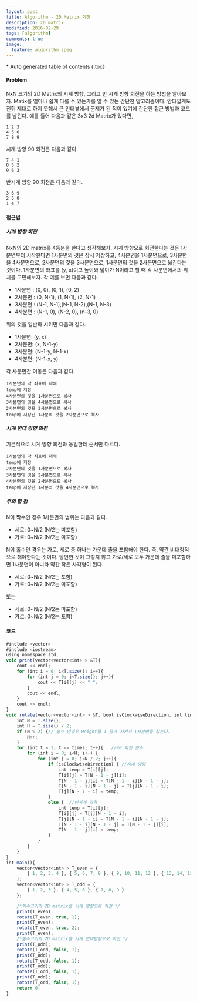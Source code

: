 ```yaml
---
layout: post
title: Algorithm - 2D Matrix 회전 
description: 2D matrix 
modified: 2016-02-29
tags: [algorithm]
comments: true
image:
  feature: algorithm.jpeg
---
```


<section id="table-of-contents" class="toc">
<div id="drawer" markdown="1">
*  Auto generated table of contents
{:toc}
</div>
</section><!-- /#table-of-contents -->

#### Problem

NxN 크기의 2D Matrix의 시계 방향, 그리고 반 시계 방향 회전을 하는 방법을 알아보자. Matix를 얼마나 쉽게 다룰 수 있는가를 알 수 있는 간단한 알고리즘이다. 
안타깝게도 전혀 제대로 하지 못해서 큰 인터뷰에서 문제가 된 적이 있기에 간단한 접근 방법과 코드를 남긴다. 
예를 들어 다음과 같은 3x3 2d Matrix가 있다면,

```
1 2 3
4 5 6
7 8 9
```

시계 방향 90 회전은 다음과 같다. 

```
7 4 1
8 5 2
9 6 3
```

반시계 방향 90 회전은 다음과 같다. 

```
3 6 9
2 5 8
1 4 7
```

#### 접근법

##### 시계 방향 회전

NxN의 2D matrix를 4등분을 한다고 생각해보자. 시계 방향으로 회전한다는 것은 1사분면부터 시작한다면 1사분면의 것은 잠시 저장하고, 4사분면을 1사분면으로, 3사분면을 4사분면으로, 2사분면의 것을 3사분면으로, 1사분면의 것을 2사분면으로 옮긴다는 것이다. 
1사분면의 좌표를 (y, x)이고 높이와 넓이가 N이라고 할 때 각 사분면에서의 위치를 고민해보자. 각 예를 보면 다음과 같다. 

- 1사분면 : (0, 0),    (0, 1),    (0, 2)
- 2사분면 : (0, N-1),  (1, N-1),  (2, N-1)
- 3사분면 : (N-1, N-1),(N-1, N-2),(N-1, N-3)
- 4사분면 : (N-1, 0),  (N-2, 0),  (n-3, 0)

위의 것을 일반화 시키면 다음과 같다. 

- 1사분면: (y, x)
- 2사분면: (x, N-1-y)
- 3사분면: (N-1-y, N-1-x)
- 4사분면: (N-1-x, y)

각 사분면간 이동은 다음과 같다.

```
1사분면의 각 좌표에 대해 
temp에 저장
4사분면의 것을 1사분면으로 복사
3사분면의 것을 4사분면으로 복사
2사분면의 것을 3사분면으로 복사
temp에 저장된 1사분의 것을 2사분면으로 복사
```

##### 시계 반대 방향 회전 

기본적으로 시계 방향 회전과 동일한데 순서만 다르다. 

```
1사분면의 각 좌표에 대해 
temp에 저장
2사분면의 것을 1사분면으로 복사
3사분면의 것을 2사분면으로 복사
4사분면의 것을 2사분면으로 복사
temp에 저장된 1사분의 것을 4사분면으로 복사
```

##### 주의 할 점 

N이 짝수인 경우 1사분면의 범위는 다음과 같다. 

- 세로: 0~N/2 (N/2는 미포함)
- 가로: 0~N/2 (N/2는 미포함)

N이 홀수인 경우는 가로, 세로 중 하나는 가운데 줄을 포함해야 한다. 즉, 약간 비대칭적으로 해야한다는 것이다. 당연한 것이 그렇지 않고 가로/세로 모두 가운데 줄을 미포함하면 1사분면이 아니라 약간 작은 사각형이 된다. 

- 세로: 0~N/2 (N/2는 포함)
- 가로: 0~N/2 (N/2는 미포함)

또는 

- 세로: 0~N/2 (N/2는 미포함)
- 가로: 0~N/2 (N/2는 포함)

#### 코드 

```javascript
#include <vector>
#include <iostream>
using namespace std;
void print(vector<vector<int> > &T){
	cout << endl;
	for (int i = 0; i<T.size(); i++){
		for (int j = 0; j<T.size(); j++){
			cout << T[i][j] << " ";
		}
		cout << endl;
	}
	cout << endl;
}
void rotate(vector<vector<int> > &T, bool isClockwiseDirection, int times){
	int N = T.size();
	int H = T.size() / 2;
	if (N % 2) {// 홀수 인경우 Height를 1 증가 시켜서 1사분면을 잡는다. 
		H++;
	}
	for (int t = 1; t <= times; t++){	//90 회전 횟수 
		for (int i = 0; i<H; i++) {	
			for (int j = 0; j<N / 2; j++){
				if (isClockwiseDirection) {	//시계 방향
					int temp = T[i][j];
					T[i][j] = T[N - 1 - j][i];
					T[N - 1 - j][i] = T[N - 1 - i][N - 1 - j];
					T[N - 1 - i][N - 1 - j] = T[j][N - 1 - i];
					T[j][N - 1 - i] = temp;
				}
				else {	//반시계 방향
					int temp = T[i][j];
					T[i][j] = T[j][N - 1 - i];
					T[j][N - 1 - i] = T[N - 1 - i][N - 1 - j];
					T[N - 1 - i][N - 1 - j] = T[N - 1 - j][i];
					T[N - 1 - j][i] = temp;
				}
			}
		}
	}
}
int main(){
	vector<vector<int> > T_even = { 
		{ 1, 2, 3, 4 }, { 5, 6, 7, 8 }, { 9, 10, 11, 12 }, { 13, 14, 15, 16 } 
	};
	vector<vector<int> > T_odd = { 
		{ 1, 2, 3 }, { 4, 5, 6 }, { 7, 8, 9 } 
	};

	/*짝수크기의 2D matrix를 시계 방향으로 회전 */
	print(T_even);
	rotate(T_even, true, 1);
	print(T_even);
	rotate(T_even, true, 2);
	print(T_even);
	/*홀수크기의 2D matrix를 시계 반대방향으로 회전 */
	print(T_odd);
	rotate(T_odd, false, 1);
	print(T_odd);
	rotate(T_odd, false, 1);
	print(T_odd);
	rotate(T_odd, false, 1);
	print(T_odd);
	rotate(T_odd, false, 1);
	return 0;
}
```
